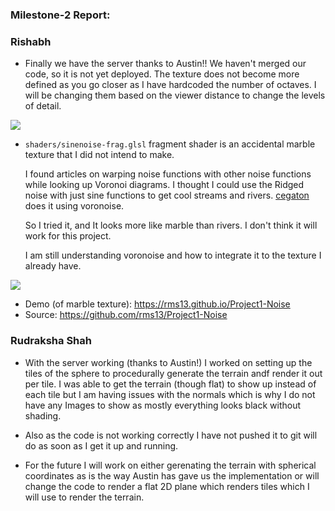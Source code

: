 ### Milestone-2 Report:

### Rishabh

- Finally we have the server thanks to Austin!! We haven't merged our code, so it is not yet deployed. The texture does not become more defined as you go closer as I have hardcoded the number of octaves. I will be changing them based on the viewer distance to change the levels of detail.

![](../images/shadercesium.gif)


- `shaders/sinenoise-frag.glsl` fragment shader is an accidental marble texture that I did not intend to make.

    I found articles on warping noise functions with other noise functions while looking up Voronoi diagrams. I thought I could use the Ridged noise with just sine functions to get cool streams and rivers. [cegaton](https://blender.stackexchange.com/questions/45892/is-it-possible-to-distort-a-voronoi-texture-like-the-wave-textures-distortion-sl) does it using voronoise.

    So I tried it, and It looks more like marble than rivers. I don't think it will work for this project.

    I am still understanding voronoise and how to integrate it to the texture I already have.

![](../images/sinenoise.gif)

- Demo (of marble texture): https://rms13.github.io/Project1-Noise
- Source: https://github.com/rms13/Project1-Noise


### Rudraksha Shah



- With the server working (thanks to Austin!) I worked on setting up the tiles of the sphere to procedurally generate the terrain andf render it out per tile. I was able to get the terrain (though flat) to show up instead of each tile but I am having issues with the normals which is why I do not have any Images to show as mostly everything looks black without shading.



- Also as the code is not working correctly I have not pushed it to git will do as soon as I get it up and running.



- For the future I will work on either gerenating the terrain with spherical coordinates as is the way Austin has gave us the implementation or will change the code to render a flat 2D plane which renders tiles which I will use to render the terrain.
